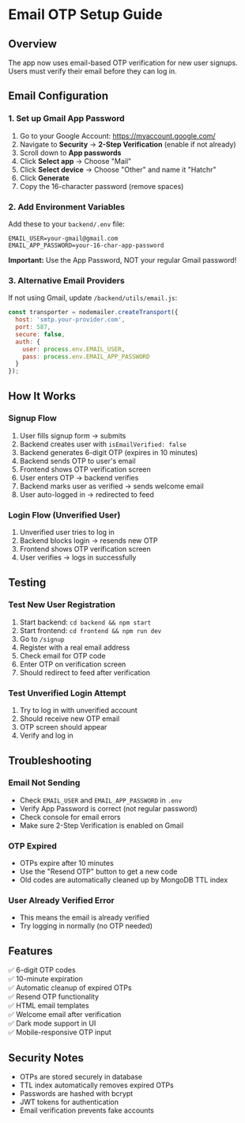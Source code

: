 # Email OTP Setup Guide

## Overview
The app now uses email-based OTP verification for new user signups. Users must verify their email before they can log in.

## Email Configuration

### 1. Set up Gmail App Password

1. Go to your Google Account: https://myaccount.google.com/
2. Navigate to **Security** → **2-Step Verification** (enable if not already)
3. Scroll down to **App passwords**
4. Click **Select app** → Choose "Mail"
5. Click **Select device** → Choose "Other" and name it "Hatchr"
6. Click **Generate**
7. Copy the 16-character password (remove spaces)

### 2. Add Environment Variables

Add these to your `backend/.env` file:

```env
EMAIL_USER=your-gmail@gmail.com
EMAIL_APP_PASSWORD=your-16-char-app-password
```

**Important:** Use the App Password, NOT your regular Gmail password!

### 3. Alternative Email Providers

If not using Gmail, update `/backend/utils/email.js`:

```javascript
const transporter = nodemailer.createTransport({
  host: 'smtp.your-provider.com',
  port: 587,
  secure: false,
  auth: {
    user: process.env.EMAIL_USER,
    pass: process.env.EMAIL_APP_PASSWORD
  }
});
```

## How It Works

### Signup Flow
1. User fills signup form → submits
2. Backend creates user with `isEmailVerified: false`
3. Backend generates 6-digit OTP (expires in 10 minutes)
4. Backend sends OTP to user's email
5. Frontend shows OTP verification screen
6. User enters OTP → backend verifies
7. Backend marks user as verified → sends welcome email
8. User auto-logged in → redirected to feed

### Login Flow (Unverified User)
1. Unverified user tries to log in
2. Backend blocks login → resends new OTP
3. Frontend shows OTP verification screen
4. User verifies → logs in successfully

## Testing

### Test New User Registration
1. Start backend: `cd backend && npm start`
2. Start frontend: `cd frontend && npm run dev`
3. Go to `/signup`
4. Register with a real email address
5. Check email for OTP code
6. Enter OTP on verification screen
7. Should redirect to feed after verification

### Test Unverified Login Attempt
1. Try to log in with unverified account
2. Should receive new OTP email
3. OTP screen should appear
4. Verify and log in

## Troubleshooting

### Email Not Sending
- Check `EMAIL_USER` and `EMAIL_APP_PASSWORD` in `.env`
- Verify App Password is correct (not regular password)
- Check console for email errors
- Make sure 2-Step Verification is enabled on Gmail

### OTP Expired
- OTPs expire after 10 minutes
- Use the "Resend OTP" button to get a new code
- Old codes are automatically cleaned up by MongoDB TTL index

### User Already Verified Error
- This means the email is already verified
- Try logging in normally (no OTP needed)

## Features

✅ 6-digit OTP codes  
✅ 10-minute expiration  
✅ Automatic cleanup of expired OTPs  
✅ Resend OTP functionality  
✅ HTML email templates  
✅ Welcome email after verification  
✅ Dark mode support in UI  
✅ Mobile-responsive OTP input  

## Security Notes

- OTPs are stored securely in database
- TTL index automatically removes expired OTPs
- Passwords are hashed with bcrypt
- JWT tokens for authentication
- Email verification prevents fake accounts
